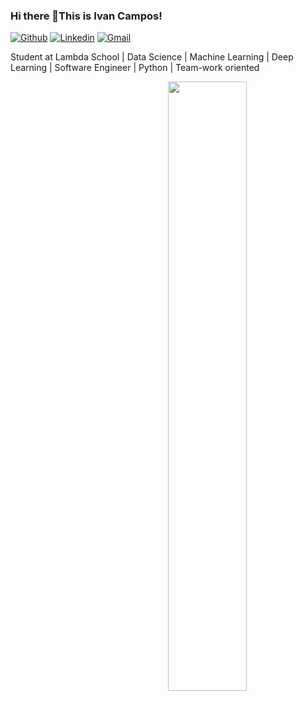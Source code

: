 ### Hi there 👋This is Ivan Campos!
[![Github](https://img.shields.io/badge/-Github-000?style=flat&logo=Github&logoColor=white)](https://github.com/IvanCampos11)
[![Linkedin](https://img.shields.io/badge/-LinkedIn-blue?style=flat&logo=Linkedin&logoColor=white)](https://www.linkedin.com/in/ivan-a-campos/)
[![Gmail](https://img.shields.io/badge/-Gmail-c14438?style=flat&logo=Gmail&logoColor=white)](mailto:ivan.4.campos@gmail.com)

Student at Lambda School | Data Science | Machine Learning | Deep Learning | Software Engineer | Python | Team-work oriented

<img width="50%" align="right" src="https://github-readme-stats.vercel.app/api?username=ivancampos11&show_icons=true&hide_border=true" />
